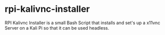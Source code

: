 # rpi-kalivnc-installer
RPI Kalivnc Installer is a small Bash Script that installs and set's up a x11vnc Server on a Kali Pi so that it can be used headless.
